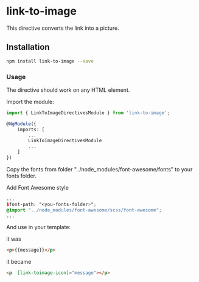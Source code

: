 # link-to-image
This directive converts the link into a picture.

## Installation 
```sh
npm install link-to-image --save
```

### Usage
The directive should work on any HTML element.

Import the module:
```ts
import { LinkToImageDirectivesModule } from 'link-to-image';

@NgModule({
    imports: [
        ...
        LinkToImageDirectivesModule
        ...
    ]
})
```

Copy the fonts from folder "../node_modules/font-awesome/fonts" to your fonts folder.

Add Font Awesome style 
```scss
...
$font-path: "<you-fonts-folder>";  
@import "../node_modules/font-awesome/scss/font-awesome";
...
```

And use in your template:

it was
```html
<p>{{message}}</p>
```

it became
```html
<p  [link-toimage-icon]="message"></p>
```



